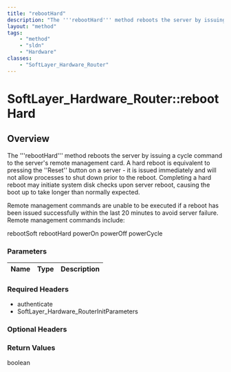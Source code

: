 ```yaml
---
title: "rebootHard"
description: "The '''rebootHard''' method reboots the server by issuing a cycle command to the server's remote management card. A hard... "
layout: "method"
tags:
    - "method"
    - "sldn"
    - "Hardware"
classes:
    - "SoftLayer_Hardware_Router"
---
```

# SoftLayer_Hardware_Router::rebootHard
## Overview 
The '''rebootHard''' method reboots the server by issuing a cycle command to the server's remote management card. A hard reboot is equivalent to pressing the ''Reset'' button on a server - it is issued immediately and will not allow processes to shut down prior to the reboot. Completing a hard reboot may initiate system disk checks upon server reboot, causing the boot up to take longer than normally expected. 

Remote management commands are unable to be executed if a reboot has been issued successfully within the last 20 minutes to avoid server failure. Remote management commands include: 

rebootSoft rebootHard powerOn powerOff powerCycle 



### Parameters 
|Name | Type | Description |
| --- | --- | --- |


### Required Headers
* authenticate
* SoftLayer_Hardware_RouterInitParameters

### Optional Headers

### Return Values
boolean

